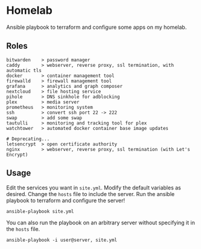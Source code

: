 # Homelab
Ansible playbook to terraform and configure some apps on my homelab.

## Roles
```
bitwarden    > password manager
caddy        > webserver, reverse proxy, ssl termination, with automatic tls
docker       > container management tool
firewalld    > firewall management tool
grafana      > analytics and graph composer
nextcloud    > file hosting service
pihole       > DNS sinkhole for adblocking
plex         > media server
prometheus   > monitoring system
ssh          > convert ssh port 22 -> 222
swap         > add some swap
tautulli     > monitoring and tracking tool for plex
watchtower   > automated docker container base image updates

# Deprecating...
letsencrypt  > open certificate authority
nginx        > webserver, reverse proxy, ssl termination (with Let's Encrypt)
```

## Usage
Edit the services you want in `site.yml`.
Modify the default variables as desired.
Change the `hosts` file to include the server.
Run the ansible playbook to terraform and configure the server!
```
ansible-playbook site.yml
```

You can also run the playbook on an arbitrary server without specifying it in the `hosts` file.
```
ansible-playbook -i user@server, site.yml
```
